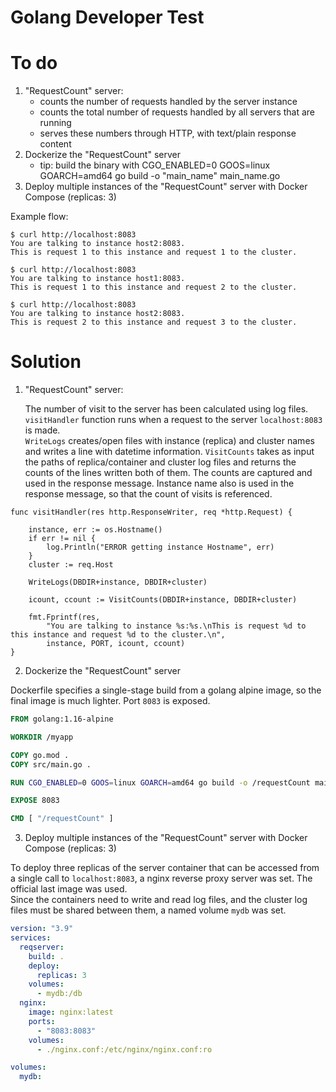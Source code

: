 # Golang Developer Test

# To do

1. "RequestCount" server:
   - counts the number of requests handled by the server instance
   - counts the total number of requests handled by all servers that are running
   - serves these numbers through HTTP, with text/plain response content
2. Dockerize the "RequestCount" server
   - tip: build the binary with CGO_ENABLED=0 GOOS=linux GOARCH=amd64 go build -o "main_name" main_name.go
3. Deploy multiple instances of the "RequestCount" server with Docker Compose (replicas: 3)

Example flow:

```shell
$ curl http://localhost:8083
You are talking to instance host2:8083.
This is request 1 to this instance and request 1 to the cluster.

$ curl http://localhost:8083
You are talking to instance host1:8083.
This is request 1 to this instance and request 2 to the cluster.

$ curl http://localhost:8083
You are talking to instance host2:8083.
This is request 2 to this instance and request 3 to the cluster.
```

# Solution

1. "RequestCount" server:

   The number of visit to the server has been calculated using log files.\
   `visitHandler` function runs when a request to the server `localhost:8083` is made.\
   `WriteLogs` creates/open files with instance (replica) and cluster names and writes a line
   with datetime information.
   `VisitCounts` takes as input the paths of replica/container and cluster log files and returns the counts of the lines written both of them. The counts are captured and used in the response message.
   Instance name also is used in the response message, so that the count of visits is referenced.

```golang
func visitHandler(res http.ResponseWriter, req *http.Request) {

	instance, err := os.Hostname()
	if err != nil {
		log.Println("ERROR getting instance Hostname", err)
	}
	cluster := req.Host

	WriteLogs(DBDIR+instance, DBDIR+cluster)

	icount, ccount := VisitCounts(DBDIR+instance, DBDIR+cluster)

	fmt.Fprintf(res,
		"You are talking to instance %s:%s.\nThis is request %d to this instance and request %d to the cluster.\n",
		instance, PORT, icount, ccount)
}
```

2. Dockerize the "RequestCount" server

Dockerfile specifies a single-stage build from a golang alpine image, so the final image is much lighter.
Port `8083` is exposed.

```dockerfile
FROM golang:1.16-alpine

WORKDIR /myapp

COPY go.mod .
COPY src/main.go .

RUN CGO_ENABLED=0 GOOS=linux GOARCH=amd64 go build -o /requestCount main.go

EXPOSE 8083

CMD [ "/requestCount" ]
```

3. Deploy multiple instances of the "RequestCount" server with Docker Compose (replicas: 3)

To deploy three replicas of the server container that can be accessed from a single call to `localhost:8083`, a nginx reverse proxy server was set. The official last image was used.\
Since the containers need to write and read log files, and the cluster log files must be shared between them, a named volume `mydb` was set.

```yaml
version: "3.9"
services:
  reqserver:
    build: .
    deploy:
      replicas: 3
    volumes:
      - mydb:/db
  nginx:
    image: nginx:latest
    ports:
      - "8083:8083"
    volumes:
      - ./nginx.conf:/etc/nginx/nginx.conf:ro

volumes:
  mydb:
```
